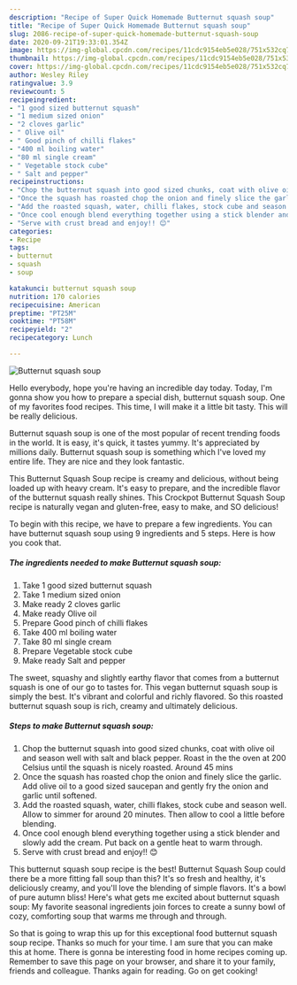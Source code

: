 ```yaml
---
description: "Recipe of Super Quick Homemade Butternut squash soup"
title: "Recipe of Super Quick Homemade Butternut squash soup"
slug: 2086-recipe-of-super-quick-homemade-butternut-squash-soup
date: 2020-09-21T19:33:01.354Z
image: https://img-global.cpcdn.com/recipes/11cdc9154eb5e028/751x532cq70/butternut-squash-soup-recipe-main-photo.jpg
thumbnail: https://img-global.cpcdn.com/recipes/11cdc9154eb5e028/751x532cq70/butternut-squash-soup-recipe-main-photo.jpg
cover: https://img-global.cpcdn.com/recipes/11cdc9154eb5e028/751x532cq70/butternut-squash-soup-recipe-main-photo.jpg
author: Wesley Riley
ratingvalue: 3.9
reviewcount: 5
recipeingredient:
- "1 good sized butternut squash"
- "1 medium sized onion"
- "2 cloves garlic"
- " Olive oil"
- " Good pinch of chilli flakes"
- "400 ml boiling water"
- "80 ml single cream"
- " Vegetable stock cube"
- " Salt and pepper"
recipeinstructions:
- "Chop the butternut squash into good sized chunks, coat with olive oil and season well with salt and black pepper. Roast in the the oven at 200 Celsius until the squash is nicely roasted. Around 45 mins"
- "Once the squash has roasted chop the onion and finely slice the garlic. Add olive oil to a good sized saucepan and gently fry the onion and garlic until softened."
- "Add the roasted squash, water, chilli flakes, stock cube and season well. Allow to simmer for around 20 minutes. Then allow to cool a little before blending."
- "Once cool enough blend everything together using a stick blender and slowly add the cream. Put back on a gentle heat to warm through."
- "Serve with crust bread and enjoy!! 😊"
categories:
- Recipe
tags:
- butternut
- squash
- soup

katakunci: butternut squash soup 
nutrition: 170 calories
recipecuisine: American
preptime: "PT25M"
cooktime: "PT58M"
recipeyield: "2"
recipecategory: Lunch

---
```



![Butternut squash soup](https://img-global.cpcdn.com/recipes/11cdc9154eb5e028/751x532cq70/butternut-squash-soup-recipe-main-photo.jpg)

Hello everybody, hope you're having an incredible day today. Today, I'm gonna show you how to prepare a special dish, butternut squash soup. One of my favorites food recipes. This time, I will make it a little bit tasty. This will be really delicious.

Butternut squash soup is one of the most popular of recent trending foods in the world. It is easy, it's quick, it tastes yummy. It's appreciated by millions daily. Butternut squash soup is something which I've loved my entire life. They are nice and they look fantastic.

This Butternut Squash Soup recipe is creamy and delicious, without being loaded up with heavy cream. It&#39;s easy to prepare, and the incredible flavor of the butternut squash really shines. This Crockpot Butternut Squash Soup recipe is naturally vegan and gluten-free, easy to make, and SO delicious!


To begin with this recipe, we have to prepare a few ingredients. You can have butternut squash soup using 9 ingredients and 5 steps. Here is how you cook that.

<!--inarticleads1-->

##### The ingredients needed to make Butternut squash soup:

1. Take 1 good sized butternut squash
1. Take 1 medium sized onion
1. Make ready 2 cloves garlic
1. Make ready  Olive oil
1. Prepare  Good pinch of chilli flakes
1. Take 400 ml boiling water
1. Take 80 ml single cream
1. Prepare  Vegetable stock cube
1. Make ready  Salt and pepper


The sweet, squashy and slightly earthy flavor that comes from a butternut squash is one of our go to tastes for. This vegan butternut squash soup is simply the best. It&#39;s vibrant and colorful and richly flavored. So this roasted butternut squash soup is rich, creamy and ultimately delicious. 

<!--inarticleads2-->

##### Steps to make Butternut squash soup:

1. Chop the butternut squash into good sized chunks, coat with olive oil and season well with salt and black pepper. Roast in the the oven at 200 Celsius until the squash is nicely roasted. Around 45 mins
1. Once the squash has roasted chop the onion and finely slice the garlic. Add olive oil to a good sized saucepan and gently fry the onion and garlic until softened.
1. Add the roasted squash, water, chilli flakes, stock cube and season well. Allow to simmer for around 20 minutes. Then allow to cool a little before blending.
1. Once cool enough blend everything together using a stick blender and slowly add the cream. Put back on a gentle heat to warm through.
1. Serve with crust bread and enjoy!! 😊


This butternut squash soup recipe is the best! Butternut Squash Soup could there be a more fitting fall soup than this? It&#39;s so fresh and healthy, it&#39;s deliciously creamy, and you&#39;ll love the blending of simple flavors. It&#39;s a bowl of pure autumn bliss! Here&#39;s what gets me excited about butternut squash soup: My favorite seasonal ingredients join forces to create a sunny bowl of cozy, comforting soup that warms me through and through. 

So that is going to wrap this up for this exceptional food butternut squash soup recipe. Thanks so much for your time. I am sure that you can make this at home. There is gonna be interesting food in home recipes coming up. Remember to save this page on your browser, and share it to your family, friends and colleague. Thanks again for reading. Go on get cooking!
